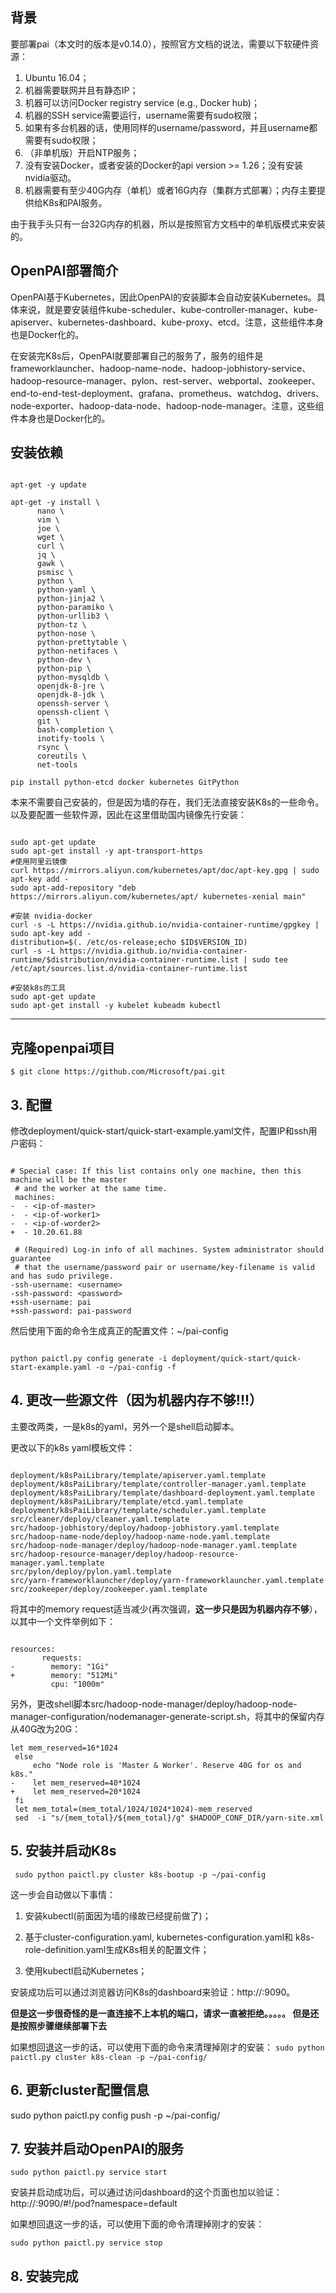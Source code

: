 ## 背景

 要部署pai（本文时的版本是v0.14.0），按照官方文档的说法，需要以下软硬件资源：


1. Ubuntu 16.04；
2. 机器需要联网并且有静态IP；
3. 机器可以访问Docker registry service (e.g., Docker hub)；
4. 机器的SSH service需要运行，username需要有sudo权限；
5. 如果有多台机器的话，使用同样的username/password，并且username都需要有sudo权限；
6. （非单机版）开启NTP服务；
7. 没有安装Docker，或者安装的Docker的api version >= 1.26；没有安装nvidia驱动。
8. 机器需要有至少40G内存（单机）或者16G内存（集群方式部署）；内存主要提供给K8s和PAI服务。

由于我手头只有一台32G内存的机器，所以是按照官方文档中的单机版模式来安装的。

## OpenPAI部署简介

OpenPAI基于Kubernetes，因此OpenPAI的安装脚本会自动安装Kubernetes。具体来说，就是要安装组件kube-scheduler、kube-controller-manager、kube-apiserver、kubernetes-dashboard、kube-proxy、etcd。注意，这些组件本身也是Docker化的。

在安装完K8s后，OpenPAI就要部署自己的服务了，服务的组件是frameworklauncher、hadoop-name-node、hadoop-jobhistory-service、hadoop-resource-manager、pylon、rest-server、webportal、zookeeper、end-to-end-test-deployment、grafana、prometheus、watchdog、drivers、node-exporter、hadoop-data-node、hadoop-node-manager。注意，这些组件本身也是Docker化的。

## 安装依赖
``` 

apt-get -y update 

apt-get -y install \
      nano \
      vim \
      joe \
      wget \
      curl \
      jq \
      gawk \
      psmisc \
      python \
      python-yaml \
      python-jinja2 \
      python-paramiko \
      python-urllib3 \
      python-tz \
      python-nose \
      python-prettytable \
      python-netifaces \
      python-dev \
      python-pip \
      python-mysqldb \
      openjdk-8-jre \
      openjdk-8-jdk \
      openssh-server \
      openssh-client \
      git \
      bash-completion \
      inotify-tools \
      rsync \
      coreutils \
      net-tools

pip install python-etcd docker kubernetes GitPython
```


本来不需要自己安装的，但是因为墙的存在，我们无法直接安装K8s的一些命令。以及要配置一些软件源，因此在这里借助国内镜像先行安装：

```

sudo apt-get update
sudo apt-get install -y apt-transport-https
#使用阿里云镜像
curl https://mirrors.aliyun.com/kubernetes/apt/doc/apt-key.gpg | sudo apt-key add -
sudo apt-add-repository "deb https://mirrors.aliyun.com/kubernetes/apt/ kubernetes-xenial main"

#安装 nvidia-docker
curl -s -L https://nvidia.github.io/nvidia-container-runtime/gpgkey | sudo apt-key add -
distribution=$(. /etc/os-release;echo $ID$VERSION_ID)
curl -s -L https://nvidia.github.io/nvidia-container-runtime/$distribution/nvidia-container-runtime.list | sudo tee /etc/apt/sources.list.d/nvidia-container-runtime.list

#安装k8s的工具
sudo apt-get update
sudo apt-get install -y kubelet kubeadm kubectl
```


----------------------------------------------------
## 克隆openpai项目
`
$ git clone https://github.com/Microsoft/pai.git
`

## 3.  配置

修改deployment/quick-start/quick-start-example.yaml文件，配置IP和ssh用户密码：

```

# Special case: If this list contains only one machine, then this machine will be the master
 # and the worker at the same time.
 machines:
-  - <ip-of-master>
-  - <ip-of-worker1>
-  - <ip-of-worder2>
+  - 10.20.61.88
 
 # (Required) Log-in info of all machines. System administrator should guarantee
 # that the username/password pair or username/key-filename is valid and has sudo privilege.
-ssh-username: <username>
-ssh-password: <password>
+ssh-username: pai
+ssh-password: pai-password
```


然后使用下面的命令生成真正的配置文件：~/pai-config

```

python paictl.py config generate -i deployment/quick-start/quick-start-example.yaml -o ~/pai-config -f

```


## 4. 更改一些源文件（因为机器内存不够!!!）

主要改两类，一是k8s的yaml，另外一个是shell启动脚本。


更改以下的k8s yaml模板文件：
```

deployment/k8sPaiLibrary/template/apiserver.yaml.template
deployment/k8sPaiLibrary/template/controller-manager.yaml.template
deployment/k8sPaiLibrary/template/dashboard-deployment.yaml.template
deployment/k8sPaiLibrary/template/etcd.yaml.template
deployment/k8sPaiLibrary/template/scheduler.yaml.template
src/cleaner/deploy/cleaner.yaml.template
src/hadoop-jobhistory/deploy/hadoop-jobhistory.yaml.template
src/hadoop-name-node/deploy/hadoop-name-node.yaml.template
src/hadoop-node-manager/deploy/hadoop-node-manager.yaml.template
src/hadoop-resource-manager/deploy/hadoop-resource-manager.yaml.template
src/pylon/deploy/pylon.yaml.template
src/yarn-frameworklauncher/deploy/yarn-frameworklauncher.yaml.template
src/zookeeper/deploy/zookeeper.yaml.template
```


将其中的memory request适当减少(再次强调，**这一步只是因为机器内存不够**），以其中一个文件举例如下：

```

resources:
       requests:
-        memory: "1Gi"
+        memory: "512Mi"
         cpu: "1000m"
```


另外，更改shell脚本src/hadoop-node-manager/deploy/hadoop-node-manager-configuration/nodemanager-generate-script.sh，将其中的保留内存从40G改为20G：

```
let mem_reserved=16*1024
 else
     echo "Node role is 'Master & Worker'. Reserve 40G for os and k8s."
-    let mem_reserved=40*1024
+    let mem_reserved=20*1024
 fi
 let mem_total=(mem_total/1024/1024*1024)-mem_reserved
 sed  -i "s/{mem_total}/${mem_total}/g" $HADOOP_CONF_DIR/yarn-site.xml
```

## 5. 安装并启动K8s
`
sudo python paictl.py cluster k8s-bootup -p ~/pai-config`


这一步会自动做以下事情：


1. 安装kubectl(前面因为墙的缘故已经提前做了)；

2. 基于cluster-configuration.yaml, kubernetes-configuration.yaml和
   k8s-role-definition.yaml生成K8s相关的配置文件；

3. 使用kubectl启动Kubernetes；


安装成功后可以通过浏览器访问K8s的dashboard来验证：http://<master>:9090。

**但是这一步很奇怪的是一直连接不上本机的端口，请求一直被拒绝。。。。。
但是还是按照步骤继续部署下去**




如果想回退这一步的话，可以使用下面的命令来清理掉刚才的安装：
`sudo python paictl.py cluster k8s-clean -p ~/pai-config/`
 
 
 ## 6. 更新cluster配置信息
 
sudo python paictl.py config push -p ~/pai-config/

## 7. 安装并启动OpenPAI的服务

`sudo python paictl.py service start`


安装并启动成功后，可以通过访问dashboard的这个页面也加以验证：http://<master>:9090/#!/pod?namespace=default



如果想回退这一步的话，可以使用下面的命令清理掉刚才的安装：

`
sudo python paictl.py service stop
`
  ## 8. 安装完成
  

